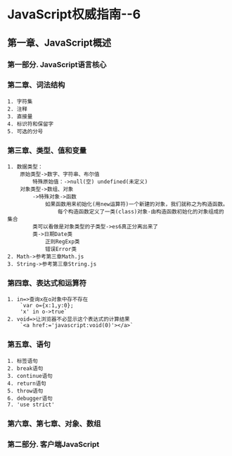 # JavaScript权威指南--6
    
## 第一章、JavaScript概述
    
### 第一部分. JavaScript语言核心

### 第二章、词法结构
    
    1. 字符集
    2. 注释
    3. 直接量
    4. 标识符和保留字
    5. 可选的分号

###  第三章、类型、值和变量

    1. 数据类型：
        原始类型->数字、字符串、布尔值
            特殊原始值：->null(空) undefined(未定义)
        对象类型->数组、对象
            ->特殊对象->函数
                如果函数用来初始化(用new运算符)一个新建的对象，我们就称之为构造函数。
                    每个构造函数定义了一类(class)对象-由构造函数初始化的对象组成的集合
            类可以看做是对象类型的子类型->es6真正分离出来了
            类->日期Date类
                正则RegExp类
                错误Error类 
	2. Math->参考第三章Math.js
	3. String->参考第三章String.js

###  第四章、表达式和运算符
	
	1. in=>查询x在o对象中存不存在
		`var o={x:1,y:0};
		'x' in o->true`
	2. void=>让浏览器不必显示这个表达式的计算结果
		`<a href:='javascript:void(0)'></a>`	

###  第五章、语句

	1. 标签语句
	2. break语句
	3. continue语句
	4. return语句
	5. throw语句
	6. debugger语句
	7. 'use strict'
		   
### 第六章、第七章、对象、数组


### 第二部分. 客户端JavaScript